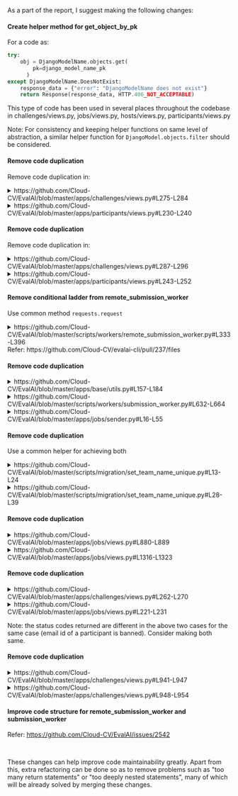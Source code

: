As a part of the report, I suggest making the following changes:

#### Create helper method for get_object_by_pk
For a code as:
```python
try:
    obj = DjangoModelName.objects.get(
	    pk=django_model_name_pk
	  )
except DjangoModelName.DoesNotExist:
    response_data = {"error": "DjangoModelName does not exist"}
    return Response(response_data, HTTP.406_NOT_ACCEPTABLE)   
```
This type of code has been used in several places throughout the codebase in challenges/views.py, jobs/views.py, hosts/views.py, participants/views.py

Note: For consistency and keeping helper functions on same level of abstraction, a similar helper function for `DjangoModel.objects.filter` should be considered.
#### Remove code duplication
Remove code duplication in:
<details>
	<summary>https://github.com/Cloud-CV/EvalAI/blob/master/apps/challenges/views.py#L275-L284</summary>

```python
    if len(challenge.allowed_email_domains) > 0:
        if not is_user_in_allowed_email_domains(user_email, challenge_pk):
            message = "Sorry, users with {} email domain(s) are only allowed to participate in this challenge."
            domains = ""
            for domain in challenge.allowed_email_domains:
                domains = "{}{}{}".format(domains, "/", domain)
            domains = domains[1:]
            response_data = {"error": message.format(domains)}
            return Response(
                response_data, status=status.HTTP_406_NOT_ACCEPTABLE
            )
```
</details>
<details>
	<summary>https://github.com/Cloud-CV/EvalAI/blob/master/apps/participants/views.py#L230-L240</summary>
	
```python
            if len(challenge.allowed_email_domains) > 0:
                if not is_user_in_allowed_email_domains(email, challenge_pk):
                    message = "Sorry, users with {} email domain(s) are only allowed to participate in this challenge."
                    domains = ""
                    for domain in challenge.allowed_email_domains:
                        domains = "{}{}{}".format(domains, "/", domain)
                    domains = domains[1:]
                    response_data = {"error": message.format(domains)}
                    return Response(
                        response_data, status=status.HTTP_406_NOT_ACCEPTABLE
                    )
```
</details>

#### Remove code duplication
Remove code duplication in:
<details>
	<summary>https://github.com/Cloud-CV/EvalAI/blob/master/apps/challenges/views.py#L287-L296</summary>
	
```python
    if is_user_in_blocked_email_domains(user_email, challenge_pk):
        message = "Sorry, users with {} email domain(s) are not allowed to participate in this challenge."
        domains = ""
        for domain in challenge.blocked_email_domains:
            domains = "{}{}{}".format(domains, "/", domain)
        domains = domains[1:]
        response_data = {"error": message.format(domains)}
        return Response(
            response_data, status=status.HTTP_406_NOT_ACCEPTABLE
        )
```
</details>
<details>
	<summary>https://github.com/Cloud-CV/EvalAI/blob/master/apps/participants/views.py#L243-L252</summary>
	
```python
            if is_user_in_blocked_email_domains(email, challenge_pk):
                message = "Sorry, users with {} email domain(s) are not allowed to participate in this challenge."
                domains = ""
                for domain in challenge.blocked_email_domains:
                    domains = "{}{}{}".format(domains, "/", domain)
                domains = domains[1:]
                response_data = {"error": message.format(domains)}
                return Response(
                    response_data, status=status.HTTP_406_NOT_ACCEPTABLE
                )
```
</details>

#### Remove conditional ladder from remote_submission_worker
Use common method `requests.request` 
<details>
	<summary>https://github.com/Cloud-CV/EvalAI/blob/master/scripts/workers/remote_submission_worker.py#L333-L396</summary>

```python
def make_request(url, method, data=None):
    headers = get_request_headers()
    if method == "GET":
        try:
            response = requests.get(url=url, headers=headers)
            response.raise_for_status()
        except requests.exceptions.RequestException:
            logger.info(
                "The worker is not able to establish connection with EvalAI"
            )
            raise
        return response.json()

    elif method == "PUT":
        try:
            response = requests.put(url=url, headers=headers, data=data)
            response.raise_for_status()
        except requests.exceptions.RequestException:
            logger.exception(
                "The worker is not able to establish connection with EvalAI due to {}"
                % (response.json())
            )
            raise
        except requests.exceptions.HTTPError:
            logger.exception(
                "The request to URL {} is failed due to {}"
                % (url, response.json())
            )
            raise
        return response.json()

    elif method == "PATCH":
        try:
            response = requests.patch(url=url, headers=headers, data=data)
            response.raise_for_status()
        except requests.exceptions.RequestException:
            logger.info(
                "The worker is not able to establish connection with EvalAI"
            )
            raise
        except requests.exceptions.HTTPError:
            logger.info(
                "The request to URL {} is failed due to {}"
                % (url, response.json())
            )
            raise
        return response.json()

    elif method == "POST":
        try:
            response = requests.post(url=url, headers=headers, data=data)
            response.raise_for_status()
        except requests.exceptions.RequestException:
            logger.info(
                "The worker is not able to establish connection with EvalAI"
            )
            raise
        except requests.exceptions.HTTPError:
            logger.info(
                "The request to URL {} is failed due to {}"
                % (url, response.json())
            )
            raise
        return response.json()
```

</details>
Refer: https://github.com/Cloud-CV/evalai-cli/pull/237/files

#### Remove code duplication
<details>
	<summary>https://github.com/Cloud-CV/EvalAI/blob/master/apps/base/utils.py#L157-L184</summary>

```python
def get_or_create_sqs_queue_object(queue_name):
    if settings.DEBUG or settings.TEST:
        queue_name = "evalai_submission_queue"
        sqs = boto3.resource(
            "sqs",
            endpoint_url=os.environ.get("AWS_SQS_ENDPOINT", "http://sqs:9324"),
            region_name=os.environ.get("AWS_DEFAULT_REGION", "us-east-1"),
            aws_secret_access_key=os.environ.get("AWS_SECRET_ACCESS_KEY", "x"),
            aws_access_key_id=os.environ.get("AWS_ACCESS_KEY_ID", "x"),
        )
    else:
        sqs = boto3.resource(
            "sqs",
            region_name=os.environ.get("AWS_DEFAULT_REGION", "us-east-1"),
            aws_secret_access_key=os.environ.get("AWS_SECRET_ACCESS_KEY"),
            aws_access_key_id=os.environ.get("AWS_ACCESS_KEY_ID"),
        )
    # Check if the queue exists. If no, then create one
    try:
        queue = sqs.get_queue_by_name(QueueName=queue_name)
    except botocore.exceptions.ClientError as ex:
        if (
            ex.response["Error"]["Code"]
            != "AWS.SimpleQueueService.NonExistentQueue"
        ):
            logger.exception("Cannot get queue: {}".format(queue_name))
        queue = sqs.create_queue(QueueName=queue_name)
    return queue
```
</details>
<details>
	<summary>https://github.com/Cloud-CV/EvalAI/blob/master/scripts/workers/submission_worker.py#L632-L664</summary>

```python
def get_or_create_sqs_queue(queue_name):
    """
    Returns:
        Returns the SQS Queue object
    """
    if settings.DEBUG or settings.TEST:
        sqs = boto3.resource(
            "sqs",
            endpoint_url=os.environ.get("AWS_SQS_ENDPOINT", "http://sqs:9324"),
            region_name=os.environ.get("AWS_DEFAULT_REGION", "us-east-1"),
            aws_secret_access_key=os.environ.get("AWS_SECRET_ACCESS_KEY"),
            aws_access_key_id=os.environ.get("AWS_ACCESS_KEY_ID"),
        )
    else:
        sqs = boto3.resource(
            "sqs",
            region_name=os.environ.get("AWS_DEFAULT_REGION", "us-east-1"),
            aws_secret_access_key=os.environ.get("AWS_SECRET_ACCESS_KEY"),
            aws_access_key_id=os.environ.get("AWS_ACCESS_KEY_ID"),
        )
    if queue_name == "":
        queue_name = "evalai_submission_queue"
    # Check if the queue exists. If no, then create one
    try:
        queue = sqs.get_queue_by_name(QueueName=queue_name)
    except botocore.exceptions.ClientError as ex:
        if (
            ex.response["Error"]["Code"]
            != "AWS.SimpleQueueService.NonExistentQueue"
        ):
            logger.exception("Cannot get queue: {}".format(queue_name))
        queue = sqs.create_queue(QueueName=queue_name)
    return queue
```

</details>
<details>
	<summary>https://github.com/Cloud-CV/EvalAI/blob/master/apps/jobs/sender.py#L16-L55</summary>

```python
def get_or_create_sqs_queue(queue_name):
    """
    Args:
        queue_name: Name of the SQS Queue
    Returns:
        Returns the SQS Queue object
    """
    if settings.DEBUG or settings.TEST:
        sqs = boto3.resource(
            "sqs",
            endpoint_url=os.environ.get("AWS_SQS_ENDPOINT", "http://sqs:9324"),
            region_name=os.environ.get("AWS_DEFAULT_REGION", "us-east-1"),
            aws_secret_access_key=os.environ.get("AWS_SECRET_ACCESS_KEY", "x"),
            aws_access_key_id=os.environ.get("AWS_ACCESS_KEY_ID", "x"),
        )
        # Use default queue name in dev and test environment
        queue_name = "evalai_submission_queue"
    else:
        sqs = boto3.resource(
            "sqs",
            region_name=os.environ.get("AWS_DEFAULT_REGION", "us-east-1"),
            aws_secret_access_key=os.environ.get("AWS_SECRET_ACCESS_KEY"),
            aws_access_key_id=os.environ.get("AWS_ACCESS_KEY_ID"),
        )

    if queue_name == "":
        queue_name = "evalai_submission_queue"

    # Check if the queue exists. If not, then create one.
    try:
        queue = sqs.get_queue_by_name(QueueName=queue_name)
    except botocore.exceptions.ClientError as ex:
        if (
            ex.response["Error"]["Code"]
            == "AWS.SimpleQueueService.NonExistentQueue"
        ):
            queue = sqs.create_queue(QueueName=queue_name)
        else:
            logger.exception("Cannot get or create Queue")
    return queue
```
</details>

#### Remove code duplication
Use a common helper for achieving both
<details>
	<summary>https://github.com/Cloud-CV/EvalAI/blob/master/scripts/migration/set_team_name_unique.py#L13-L24</summary>

```python
    try:
        for participant_team in participant_teams:
            if participant_team.team_name in participant_team_list:
                participant_team.team_name = "{0}_{1}".format(
                    participant_team.team_name,
                    participant_team_iter)
                participant_team.save()
                participant_team_iter = participant_team_iter + 1
            else:
                participant_team_list.append(participant_team.team_name)
    except Exception as e:
        print(e)
```
</details>

<details>
	<summary>https://github.com/Cloud-CV/EvalAI/blob/master/scripts/migration/set_team_name_unique.py#L28-L39</summary>
```python
    try:
        for host_team in host_teams:
            if host_team.team_name in host_team_list:
                host_team.team_name = "{0}_{1}".format(
                    host_team.team_name,
                    host_team_iter)
                host_team.save()
                host_team_iter = host_team_iter + 1
            else:
                host_team_list.append(host_team.team_name)
    except Exception as e:
        print(e)
```
</details>

#### Remove code duplication
<details>
	<summary>https://github.com/Cloud-CV/EvalAI/blob/master/apps/jobs/views.py#L880-L889</summary>
```python
            try:
                results = json.loads(submission_result)
            except (ValueError, TypeError) as exc:
                response_data = {
                    "error": "`result` key contains invalid data with error {}."
                    "Please try again with correct format.".format(str(exc))
                }
                return Response(
                    response_data, status=status.HTTP_400_BAD_REQUEST
                )
```
</details>

<details>
	<summary>https://github.com/Cloud-CV/EvalAI/blob/master/apps/jobs/views.py#L1316-L1323</summary>

```python
    try:
        data = json.loads(data)
    except (ValueError, TypeError) as exc:
        response_data = {
            "error": "`leaderboard_data` key contains invalid data with error {}."
            "Please try again with correct format.".format(str(exc))
        }
        return Response(response_data, status=status.HTTP_400_BAD_REQUEST)
```
</details>

#### Remove code duplication
<details>
	<summary>https://github.com/Cloud-CV/EvalAI/blob/master/apps/challenges/views.py#L262-L270</summary>

```python
    if len(challenge.banned_email_ids) > 0:
        for participant_email in participant_team.get_all_participants_email():
            if participant_email in challenge.banned_email_ids:
                message = "You're a part of {} team and it has been banned from this challenge. \
                Please contact the challenge host.".format(
                    participant_team.team_name
                )
                response_data = {"error": message}
                return Response(
                    response_data, status=status.HTTP_406_NOT_ACCEPTABLE
                )
```
</details>

<details>
	<summary>https://github.com/Cloud-CV/EvalAI/blob/master/apps/jobs/views.py#L221-L231</summary>

```python
        all_participants_email = participant_team.get_all_participants_email()
        for participant_email in all_participants_email:
            if participant_email in challenge.banned_email_ids:
                message = "You're a part of {} team and it has been banned from this challenge. \
                Please contact the challenge host.".format(
                    participant_team.team_name
                )
                response_data = {"error": message}
                return Response(
                    response_data, status=status.HTTP_403_FORBIDDEN
                )
```
</details>

Note: the status codes returned are different in the above two cases for the same case (email id of a participant is banned). Consider making both same.

#### Remove code duplication
<details>
	<summary>https://github.com/Cloud-CV/EvalAI/blob/master/apps/challenges/views.py#L941-L947</summary>

```python
        if "default_order_by" not in leaderboard_schema[0].get("schema"):
            message = (
                "There is no 'default_order_by' key in leaderboard "
                "schema. Please add it and then try again!"
            )
            response_data = {"error": message}
            return Response(response_data, status.HTTP_406_NOT_ACCEPTABLE)
```
</details>

<details>
	<summary>https://github.com/Cloud-CV/EvalAI/blob/master/apps/challenges/views.py#L948-L954</summary>

```python
        if "labels" not in leaderboard_schema[0].get("schema"):
            message = (
                "There is no 'labels' key in leaderboard "
                "schema. Please add it and then try again!"
            )
            response_data = {"error": message}
            return Response(response_data, status.HTTP_406_NOT_ACCEPTABLE)
```
</details>

#### Improve code structure for remote_submission_worker and submission_worker
Refer: https://github.com/Cloud-CV/EvalAI/issues/2542 

<br>

These changes can help improve code maintainability greatly.
Apart from this, extra refactoring can be done so as to remove
problems such as "too many return statements" or "too deeply nested statements",
many of which will be already solved by merging these changes.
